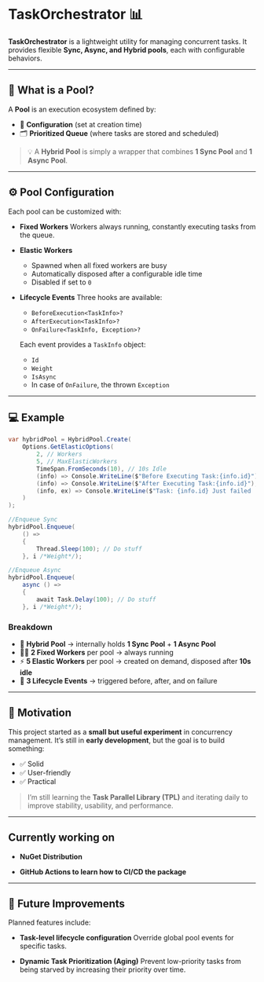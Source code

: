 # TaskOrchestrator 📊

**TaskOrchestrator** is a lightweight utility for managing concurrent tasks.
It provides flexible **Sync, Async, and Hybrid pools**, each with configurable behaviors.

---

## 🌱 What is a Pool?

A **Pool** is an execution ecosystem defined by:

* 🔧 **Configuration** (set at creation time)
* 🗂 **Prioritized Queue** (where tasks are stored and scheduled)

> 💡 A **Hybrid Pool** is simply a wrapper that combines **1 Sync Pool** and **1 Async Pool**.

---

## ⚙️ Pool Configuration

Each pool can be customized with:

* **Fixed Workers**
  Workers always running, constantly executing tasks from the queue.

* **Elastic Workers**

  * Spawned when all fixed workers are busy
  * Automatically disposed after a configurable idle time
  * Disabled if set to `0`

* **Lifecycle Events**
  Three hooks are available:

  * `BeforeExecution<TaskInfo>?`
  * `AfterExecution<TaskInfo>?`
  * `OnFailure<TaskInfo, Exception>?`

  Each event provides a `TaskInfo` object:

  * `Id`
  * `Weight`
  * `IsAsync`
  * In case of `OnFailure`, the thrown `Exception`

---

## 💻 Example

```csharp
var hybridPool = HybridPool.Create(
    Options.GetElasticOptions(
        2, // Workers
        5, // MaxElasticWorkers
        TimeSpan.FromSeconds(10), // 10s Idle
        (info) => Console.WriteLine($"Before Executing Task:{info.id}"), // BeforeExecution Hook
        (info) => Console.WriteLine($"After Executing Task:{info.id}"), // AfterExecution Hook
        (info, ex) => Console.WriteLine($"Task: {info.id} Just failed :( \n{ex.StackTrace}") // OnFailure Hook
    )
);

//Enqueue Sync
hybridPool.Enqueue(
    () =>
    {
        Thread.Sleep(100); // Do stuff
    }, i /*Weight*/);

//Enqueue Async
hybridPool.Enqueue(
    async () =>
    {
        await Task.Delay(100); // Do stuff
    }, i /*Weight*/);
```

### Breakdown

* 🔄 **Hybrid Pool** → internally holds **1 Sync Pool** + **1 Async Pool**
* 🧑‍💻 **2 Fixed Workers** per pool → always running
* ⚡ **5 Elastic Workers** per pool → created on demand, disposed after **10s idle**
* 🎯 **3 Lifecycle Events** → triggered before, after, and on failure

---

## 🚀 Motivation

This project started as a **small but useful experiment** in concurrency management.
It’s still in **early development**, but the goal is to build something:

* ✅ Solid
* ✅ User-friendly
* ✅ Practical

> I’m still learning the **Task Parallel Library (TPL)** and iterating daily to improve stability, usability, and performance.

---

## Currently working on

* **NuGet Distribution**
  
* **GitHub Actions to learn how to CI/CD the package**

---

## 🔮 Future Improvements

Planned features include:

* **Task-level lifecycle configuration**
  Override global pool events for specific tasks.

* **Dynamic Task Prioritization (Aging)**
  Prevent low-priority tasks from being starved by increasing their priority over time.


